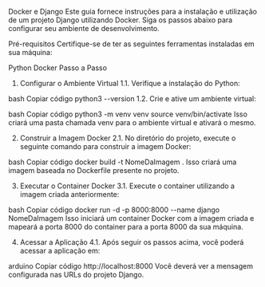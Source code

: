 Docker e Django
Este guia fornece instruções para a instalação e utilização de um projeto Django utilizando Docker. Siga os passos abaixo para configurar seu ambiente de desenvolvimento.

Pré-requisitos
Certifique-se de ter as seguintes ferramentas instaladas em sua máquina:

Python
Docker
Passo a Passo
1. Configurar o Ambiente Virtual
1.1. Verifique a instalação do Python:

bash
Copiar código
python3 --version
1.2. Crie e ative um ambiente virtual:

bash
Copiar código
python3 -m venv venv
source venv/bin/activate
Isso criará uma pasta chamada venv para o ambiente virtual e ativará o mesmo.

2. Construir a Imagem Docker
2.1. No diretório do projeto, execute o seguinte comando para construir a imagem Docker:

bash
Copiar código
docker build -t NomeDaImagem .
Isso criará uma imagem baseada no Dockerfile presente no projeto.

3. Executar o Container Docker
3.1. Execute o container utilizando a imagem criada anteriormente:

bash
Copiar código
docker run -d -p 8000:8000 --name django NomeDaImagem
Isso iniciará um container Docker com a imagem criada e mapeará a porta 8000 do container para a porta 8000 da sua máquina.

4. Acessar a Aplicação
4.1. Após seguir os passos acima, você poderá acessar a aplicação em:

arduino
Copiar código
http://localhost:8000
Você deverá ver a mensagem configurada nas URLs do projeto Django.
